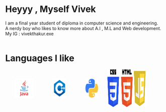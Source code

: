 <h1>Heyyy ,  Myself Vivek</h1> 
<p>I am a final year student of diploma in computer science and engineering.         
<br>A nerdy boy who likes to know more about A.I , M.L and Web development.
<br> My IG : vivekthakur.exe</p>
<div style="display:flex"></div>
<h1> Languages I like </h1>
<div style="display:flex">
<img src="java.png" width="60px" style="padding:30px">
<img src="cpp.png" width="45px" style="padding:30px">
<img src="py.png" width="40px" style="padding:30px">
<img src="Daco.png" width="80px">
<img src="js.png" width="45px">
</div>
